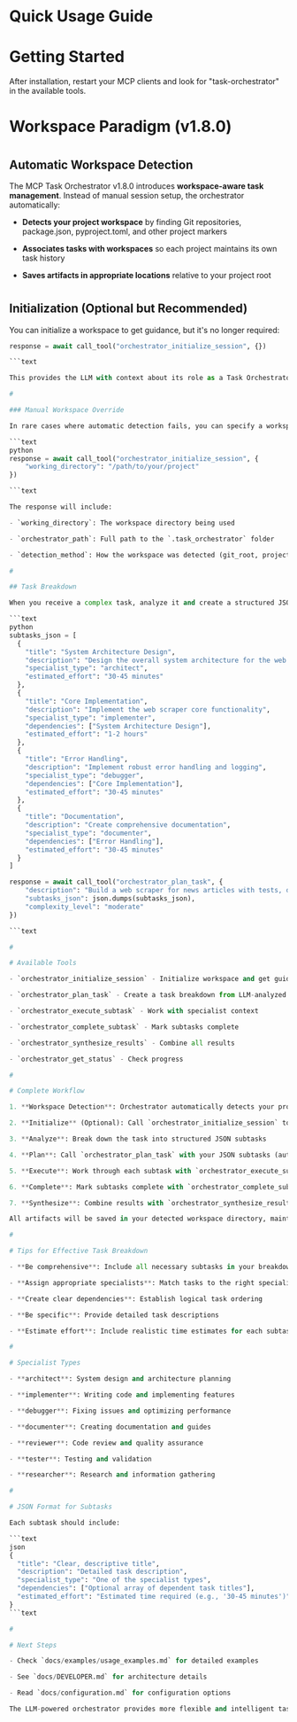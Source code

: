 

# Quick Usage Guide

#

# Getting Started

After installation, restart your MCP clients and look for "task-orchestrator" in the available tools.

#

# Workspace Paradigm (v1.8.0)

#

## Automatic Workspace Detection

The MCP Task Orchestrator v1.8.0 introduces **workspace-aware task management**. Instead of manual session setup, the orchestrator automatically:

- **Detects your project workspace** by finding Git repositories, package.json, pyproject.toml, and other project markers

- **Associates tasks with workspaces** so each project maintains its own task history

- **Saves artifacts in appropriate locations** relative to your project root

#

## Initialization (Optional but Recommended)

You can initialize a workspace to get guidance, but it's no longer required:

```python
response = await call_tool("orchestrator_initialize_session", {})

```text

This provides the LLM with context about its role as a Task Orchestrator and confirms the detected workspace.

#

### Manual Workspace Override

In rare cases where automatic detection fails, you can specify a workspace explicitly:

```text
python
response = await call_tool("orchestrator_initialize_session", {
    "working_directory": "/path/to/your/project"
})

```text

The response will include:

- `working_directory`: The workspace directory being used  

- `orchestrator_path`: Full path to the `.task_orchestrator` folder

- `detection_method`: How the workspace was detected (git_root, project_marker, etc.)

#

## Task Breakdown

When you receive a complex task, analyze it and create a structured JSON representation of subtasks:

```text
python
subtasks_json = [
  {
    "title": "System Architecture Design",
    "description": "Design the overall system architecture for the web scraper",
    "specialist_type": "architect",
    "estimated_effort": "30-45 minutes"
  },
  {
    "title": "Core Implementation",
    "description": "Implement the web scraper core functionality",
    "specialist_type": "implementer",
    "dependencies": ["System Architecture Design"],
    "estimated_effort": "1-2 hours"
  },
  {
    "title": "Error Handling",
    "description": "Implement robust error handling and logging",
    "specialist_type": "debugger",
    "dependencies": ["Core Implementation"],
    "estimated_effort": "30-45 minutes"
  },
  {
    "title": "Documentation",
    "description": "Create comprehensive documentation",
    "specialist_type": "documenter",
    "dependencies": ["Error Handling"],
    "estimated_effort": "30-45 minutes"
  }
]

response = await call_tool("orchestrator_plan_task", {
    "description": "Build a web scraper for news articles with tests, documentation, and error handling",
    "subtasks_json": json.dumps(subtasks_json),
    "complexity_level": "moderate"
})

```text

#

# Available Tools

- `orchestrator_initialize_session` - Initialize workspace and get guidance for effective task breakdown (optional: specify working_directory)

- `orchestrator_plan_task` - Create a task breakdown from LLM-analyzed subtasks

- `orchestrator_execute_subtask` - Work with specialist context

- `orchestrator_complete_subtask` - Mark subtasks complete  

- `orchestrator_synthesize_results` - Combine all results

- `orchestrator_get_status` - Check progress

#

# Complete Workflow

1. **Workspace Detection**: Orchestrator automatically detects your project workspace

2. **Initialize** (Optional): Call `orchestrator_initialize_session` to confirm workspace and get guidance

3. **Analyze**: Break down the task into structured JSON subtasks

4. **Plan**: Call `orchestrator_plan_task` with your JSON subtasks (automatically uses detected workspace)

5. **Execute**: Work through each subtask with `orchestrator_execute_subtask`

6. **Complete**: Mark subtasks complete with `orchestrator_complete_subtask`

7. **Synthesize**: Combine results with `orchestrator_synthesize_results`

All artifacts will be saved in your detected workspace directory, maintaining project organization.

#

# Tips for Effective Task Breakdown

- **Be comprehensive**: Include all necessary subtasks in your breakdown

- **Assign appropriate specialists**: Match tasks to the right specialist types

- **Create clear dependencies**: Establish logical task ordering

- **Be specific**: Provide detailed task descriptions

- **Estimate effort**: Include realistic time estimates for each subtask

#

# Specialist Types

- **architect**: System design and architecture planning

- **implementer**: Writing code and implementing features

- **debugger**: Fixing issues and optimizing performance

- **documenter**: Creating documentation and guides

- **reviewer**: Code review and quality assurance

- **tester**: Testing and validation

- **researcher**: Research and information gathering

#

# JSON Format for Subtasks

Each subtask should include:

```text
json
{
  "title": "Clear, descriptive title",
  "description": "Detailed task description",
  "specialist_type": "One of the specialist types",
  "dependencies": ["Optional array of dependent task titles"],
  "estimated_effort": "Estimated time required (e.g., '30-45 minutes')"
}
```text

#

# Next Steps

- Check `docs/examples/usage_examples.md` for detailed examples

- See `docs/DEVELOPER.md` for architecture details

- Read `docs/configuration.md` for configuration options

The LLM-powered orchestrator provides more flexible and intelligent task breakdown for complex, multi-step projects!

